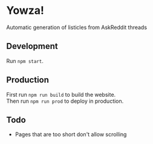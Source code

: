 # Yowza!

Automatic generation of listicles from AskReddit threads

## Development

Run `npm start`.

## Production

First run `npm run build` to build the website.  
Then run `npm run prod` to deploy in production.

## Todo
- Pages that are too short don't allow scrolling
